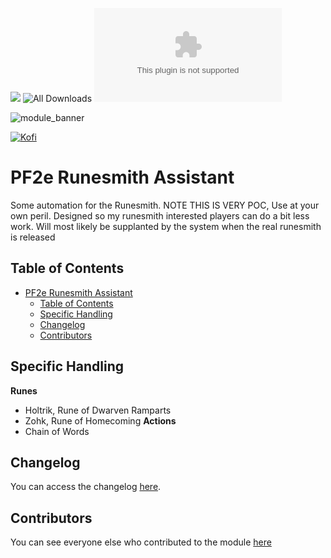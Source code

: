 ![](https://img.shields.io/badge/Foundry-v12-informational)
![All Downloads](https://img.shields.io/github/downloads/ChasarooniZ/pf2e-runesmith-assistant/total?color=5e0000&label=All%20Downloads)
![Latest Release Download Count](https://img.shields.io/github/downloads/ChasarooniZ/pf2e-runesmith-assistant/latest/module.zip)

![module_banner](https://github.com/ChasarooniZ/pf2e-usage-updater/assets/79132112/3b2a4f8c-7ba1-4647-b073-d8ecac9d93a6)

[![Kofi](https://img.shields.io/badge/Kofi-F16061.svg?logo=ko-fi&logoColor=white)](https://ko-fi.com/Chasarooni)

<!--- Forge Bazaar Install % Badge -->
<!--- replace <your-module-name> with the `name` in your manifest -->
<!--- ![Forge Installs](https://img.shields.io/badge/dynamic/json?label=Forge%20Installs&query=package.installs&suffix=%25&url=https%3A%2F%2Fforge-vtt.com%2Fapi%2Fbazaar%2Fpackage%2F<your-module-name>&colorB=4aa94a) -->

# PF2e Runesmith Assistant

Some automation for the Runesmith. NOTE THIS IS VERY POC, Use at your own peril. Designed so my runesmith interested players can do a bit less work. Will most likely be supplanted by the system when the real runesmith is released

## Table of Contents

- [PF2e Runesmith Assistant](#pf2e-runesmith-assistant)
  - [Table of Contents](#table-of-contents)
  - [Specific Handling](#specific-handling)
  - [Changelog](#changelog)
  - [Contributors](#contributors)

## Specific Handling

**Runes**

- Holtrik, Rune of Dwarven Ramparts
- Zohk, Rune of Homecoming
  **Actions**
- Chain of Words

## Changelog

You can access the changelog [here](/CHANGELOG.md).

## Contributors

You can see everyone else who contributed to the module [here](CONTRIBUTORS.md)
